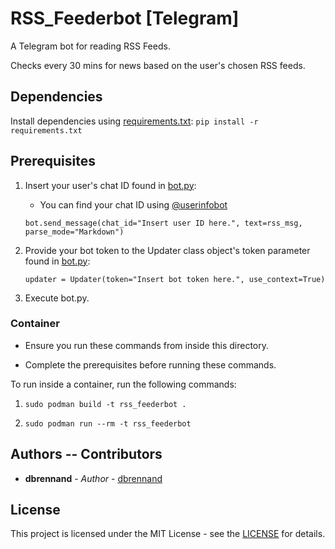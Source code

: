 # RSS_Feederbot [Telegram]

A Telegram bot for reading RSS Feeds.

Checks every 30 mins for news based on the user's chosen RSS feeds.

## Dependencies

Install dependencies using [requirements.txt](requirements.txt): `pip install -r requirements.txt`

## Prerequisites

1. Insert your user's chat ID found in [bot.py](bot.py):

    - You can find your chat ID using [@userinfobot](https://telegram.me/userinfobot)

    ```
    bot.send_message(chat_id="Insert user ID here.", text=rss_msg, parse_mode="Markdown")
    ```

2. Provide your bot token to the Updater class object's token parameter found in [bot.py](bot.py):

    ```
    updater = Updater(token="Insert bot token here.", use_context=True)
    ```

3. Execute bot.py.

### Container

* Ensure you run these commands from inside this directory.

* Complete the prerequisites before running these commands.

To run inside a container, run the following commands: 

1. `sudo podman build -t rss_feederbot .`

2. `sudo podman run --rm -t rss_feederbot`

## Authors -- Contributors

* **dbrennand** - *Author* - [dbrennand](https://github.com/dbrennand)

## License
This project is licensed under the MIT License - see the [LICENSE](LICENSE) for details.